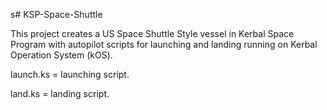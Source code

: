 s# KSP-Space-Shuttle

This project creates a US Space Shuttle Style vessel in Kerbal Space Program with autopilot scripts for launching and landing running on Kerbal Operation System (kOS).

launch.ks = launching script.

land.ks = landing script.
